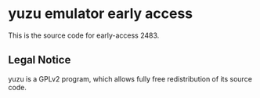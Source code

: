 yuzu emulator early access
=============

This is the source code for early-access 2483.

## Legal Notice

yuzu is a GPLv2 program, which allows fully free redistribution of its source code.